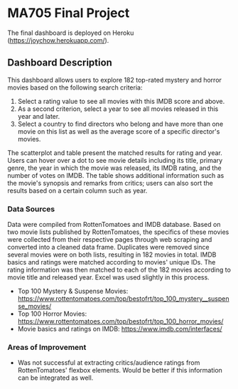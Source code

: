 # MA705 Final Project

The final dashboard is deployed on Heroku (https://joychow.herokuapp.com/).

## Dashboard Description

This dashboard allows users to explore 182 top-rated mystery and horror movies based on the following search criteria: 
1) Select a rating value to see all movies with this IMDB score and above. 
2) As a second criterion, select a year to see all movies released in this year and later.
3) Select a country to find directors who belong and have more than one movie on this list as well as the average score of a specific director's movies.

The scatterplot and table present the matched results for rating and year. Users can hover over a dot to see movie details including its title, primary genre, the year in which the movie was released, its IMDB rating, and the number of votes on IMDB. The table shows additional information such as the movie's synopsis and remarks from critics; users can also sort the results based on a certain column such as year. 

### Data Sources

Data were compiled from RottenTomatoes and IMDB database. Based on two movie lists published by RottenTomatoes, the specifics of these movies were collected from their respective pages through web scraping and converted into a cleaned data frame. Duplicates were removed since several movies were on both lists, resulting in 182 movies in total. IMDB basics and ratings were matched according to movies' unique IDs. The rating information was then matched to each of the 182 movies according to movie title and released year. Excel was used slightly in this process.

- Top 100 Mystery & Suspense Movies: https://www.rottentomatoes.com/top/bestofrt/top_100_mystery__suspense_movies/
- Top 100 Horror Movies: https://www.rottentomatoes.com/top/bestofrt/top_100_horror_movies/
- Movie basics and ratings on IMDB: https://www.imdb.com/interfaces/

### Areas of Improvement

- Was not successful at extracting critics/audience ratings from RottenTomatoes' flexbox elements. Would be better if this information can be integrated as well.
